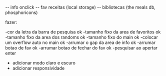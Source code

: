 -- info onclick
-- fav receitas (local storage)
-- bibliotecas (the meals db, phosphoricons)

fazer:

-cor da letra da barra de pesquisa ok
-tamanho fixo da area de favoritos ok
-tamanho fixo da area dos randoms ok
-tamanho fixo do main ok
-colocar um overflow auto no main ok
-arrumar o gap da area de info ok
-arrumar botao de fav ok
-arrumar botao de fechar do fav ok
-pesquisar ao apertar enter

- adicionar modo claro e escuro
- adicionar responsividade
